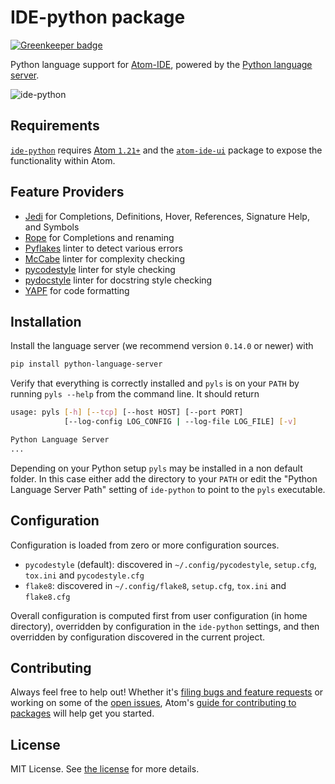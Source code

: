 # IDE-python package

[![Greenkeeper badge](https://badges.greenkeeper.io/lgeiger/ide-python.svg)](https://greenkeeper.io/)

Python language support for [Atom-IDE](https://ide.atom.io/), powered by the [Python language server](https://github.com/palantir/python-language-server).

![ide-python](https://user-images.githubusercontent.com/13285808/30352538-b9687a76-9820-11e7-8876-c22751645d36.png)

## Requirements

[`ide-python`](https://atom.io/packages/ide-python) requires [Atom `1.21+`](https://atom.io/) and the [`atom-ide-ui`](https://atom.io/packages/atom-ide-ui) package to expose the functionality within Atom.

## Feature Providers

* [Jedi](https://github.com/davidhalter/jedi) for Completions, Definitions, Hover, References, Signature Help, and Symbols
* [Rope](https://github.com/python-rope/rope) for Completions and renaming
* [Pyflakes](https://github.com/PyCQA/pyflakes) linter to detect various errors
* [McCabe](https://github.com/PyCQA/mccabe) linter for complexity checking
* [pycodestyle](https://github.com/PyCQA/pycodestyle) linter for style checking
* [pydocstyle](https://github.com/PyCQA/pydocstyle) linter for docstring style checking
* [YAPF](https://github.com/google/yapf) for code formatting

## Installation

Install the language server (we recommend version `0.14.0` or newer) with

```bash
pip install python-language-server
```

Verify that everything is correctly installed and `pyls` is on your `PATH` by running `pyls --help` from the command line.
It should return

```bash
usage: pyls [-h] [--tcp] [--host HOST] [--port PORT]
            [--log-config LOG_CONFIG | --log-file LOG_FILE] [-v]

Python Language Server
...
```

Depending on your Python setup `pyls` may be installed in a non default folder. In this case either add the directory to your `PATH` or edit the "Python Language Server Path" setting of `ide-python` to point to the `pyls` executable.

## Configuration

Configuration is loaded from zero or more configuration sources.

* `pycodestyle` (default): discovered in `~/.config/pycodestyle`, `setup.cfg`, `tox.ini` and `pycodestyle.cfg`
* `flake8`: discovered in `~/.config/flake8`, `setup.cfg`, `tox.ini` and `flake8.cfg`

Overall configuration is computed first from user configuration (in home directory), overridden by configuration in the `ide-python` settings, and then overridden by configuration discovered in the current project.

## Contributing

Always feel free to help out! Whether it's [filing bugs and feature requests](https://github.com/lgeiger/ide-python/issues/new) or working on some of the [open issues](https://github.com/lgeiger/ide-python/issues), Atom's [guide for contributing to packages](https://github.com/atom/atom/blob/master/docs/contributing-to-packages.md) will help get you started.

## License

MIT License. See [the license](LICENSE.md) for more details.
